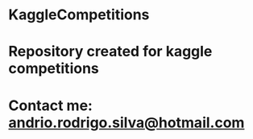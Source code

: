# KaggleCompetitions

# Repository created for kaggle competitions


# Contact me: andrio.rodrigo.silva@hotmail.com
